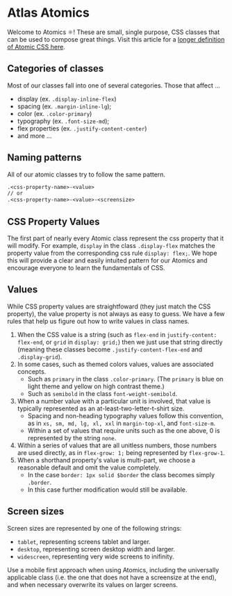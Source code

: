 # Atlas Atomics

Welcome to Atomics ⚛! These are small, single purpose, CSS classes that can be used to compose great things. Visit this article for a [longer definition of Atomic CSS here](https://css-tricks.com/lets-define-exactly-atomic-css/).

## Categories of classes

Most of our classes fall into one of several categories. Those that affect ...

- display (ex. `.display-inline-flex`)
- spacing (ex. `.margin-inline-lg`);
- color (ex. `.color-primary`)
- typography (ex. `.font-size-md`);
- flex properties (ex. `.justify-content-center`)
- and more ...

## Naming patterns

All of our atomic classes try to follow the same pattern.

```txt
.<css-property-name>-<value>
// or
.<css-property-name>-<value>-<screensize>
```

## CSS Property Values

The first part of nearly every Atomic class represent the css property that it will modify. For example, `display` in the class `.display-flex` matches the property value from the corresponding css rule `display: flex;`. We hope this will provide a clear and easily intuited pattern for our Atomics and encourage everyone to learn the fundamentals of CSS.

## Values

While CSS property values are straightfoward (they just match the CSS property), the value property is not always as easy to guess. We have a few rules that help us figure out how to write values in class names.

1. When the CSS value is a string (such as `flex-end` in `justify-content: flex-end`, or `grid` in `display: grid;`) then we just use that string directly (meaning these classes become `.justify-content-flex-end` and `.display-grid`).
2. In some cases, such as themed colors values, values are associated concepts.
   - Such as `primary` in the class `.color-primary`. (The `primary` is blue on light theme and yellow on high contrast theme.)
   - Such as `semibold` in the class `font-weight-semibold`.
3. When a number value with a particular unit is involved, that value is typically represented as an at-least-two-letter-t-shirt size.
   - Spacing and non-heading typography values follow this convention, as in `xs, sm, md, lg, xl, xxl` in `margin-top-xl`, and `font-size-m`.
   - Within a set of values that require units such as the one above, 0 is represented by the string `none`.
4. Within a series of values that are all unitless numbers, those numbers are used directly, as in `flex-grow: 1;` being represented by `flex-grow-1`.
5. When a shorthand property's value is multi-part, we choose a reasonable default and omit the value completely.
   - In the case `border: 1px solid $border` the class becomes simply `.border`.
   - In this case further modification would still be available.

## Screen sizes

Screen sizes are represented by one of the following strings:

- `tablet`, representing screens tablet and larger.
- `desktop`, representing screen desktop width and larger.
- `widescreen`, representing very wide screens to inifinity.

Use a mobile first approach when using Atomics, including the universally applicable class (i.e. the one that does not have a screensize at the end), and when necessary overwrite its values on larger screens.
